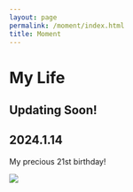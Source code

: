 ```yaml
---
layout: page
permalink: /moment/index.html
title: Moment
---
```


# My Life

## Updating Soon!

## 2024.1.14

My precious 21st birthday!

<div>
<img src="https://lutaoyan.github.io/images/moment/21birth.jpg">
</div>



<br>
